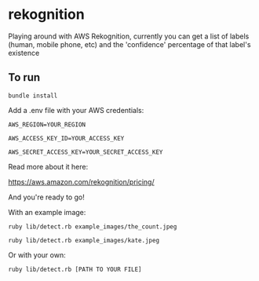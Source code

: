 # rekognition

Playing around with AWS Rekognition, currently you can get a list of labels (human, mobile phone, etc) and the 'confidence' percentage of that label's existence

## To run

``bundle install``

Add a .env file with your AWS credentials:

``AWS_REGION=YOUR_REGION``

``AWS_ACCESS_KEY_ID=YOUR_ACCESS_KEY``

``AWS_SECRET_ACCESS_KEY=YOUR_SECRET_ACCESS_KEY``

Read more about it here:

https://aws.amazon.com/rekognition/pricing/

And you're ready to go!

With an example image:

``ruby lib/detect.rb example_images/the_count.jpeg``

``ruby lib/detect.rb example_images/kate.jpeg``

Or with your own:

``ruby lib/detect.rb [PATH TO YOUR FILE]``
